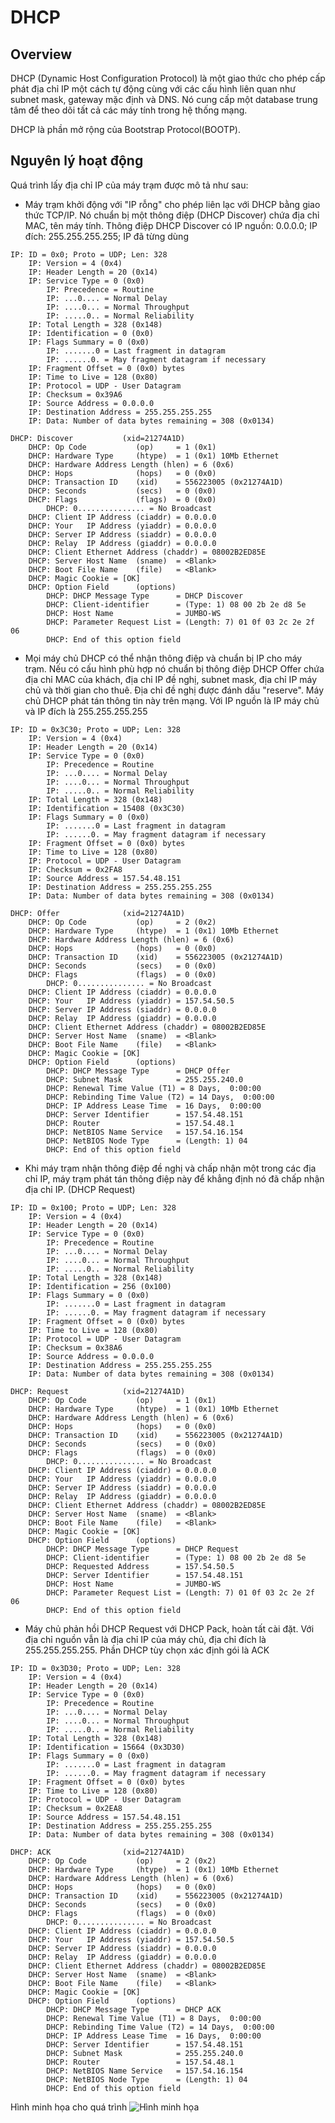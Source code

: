 # DHCP

## Overview

DHCP (Dynamic Host Configuration Protocol) là một giao thức cho phép cấp phát địa chỉ IP một cách tự động cùng với các cấu hình liên quan như subnet mask, gateway mặc định và DNS. Nó cung cấp một database trung tâm để theo dõi tất cả các máy tính trong hệ thống mạng.

DHCP là phần mở rộng của Bootstrap Protocol(BOOTP).
## Nguyên lý hoạt động

Quá trình lấy địa chỉ IP của máy trạm được mô tả như sau:

* Máy trạm khởi động với "IP rỗng" cho phép liên lạc với DHCP bằng giao thức TCP/IP. Nó chuẩn bị một thông điệp (DHCP Discover) chứa địa chỉ MAC, tên máy tính.
Thông điệp DHCP Discover có IP nguồn: 0.0.0.0;
IP đích: 255.255.255.255; IP đã từng dùng
```
IP: ID = 0x0; Proto = UDP; Len: 328
    IP: Version = 4 (0x4)
    IP: Header Length = 20 (0x14)
    IP: Service Type = 0 (0x0)
        IP: Precedence = Routine
        IP: ...0.... = Normal Delay
        IP: ....0... = Normal Throughput
        IP: .....0.. = Normal Reliability
    IP: Total Length = 328 (0x148)
    IP: Identification = 0 (0x0)
    IP: Flags Summary = 0 (0x0)
        IP: .......0 = Last fragment in datagram
        IP: ......0. = May fragment datagram if necessary
    IP: Fragment Offset = 0 (0x0) bytes
    IP: Time to Live = 128 (0x80)
    IP: Protocol = UDP - User Datagram
    IP: Checksum = 0x39A6
    IP: Source Address = 0.0.0.0
    IP: Destination Address = 255.255.255.255
    IP: Data: Number of data bytes remaining = 308 (0x0134)

DHCP: Discover           (xid=21274A1D)
    DHCP: Op Code           (op)     = 1 (0x1)
    DHCP: Hardware Type     (htype)  = 1 (0x1) 10Mb Ethernet
    DHCP: Hardware Address Length (hlen) = 6 (0x6)
    DHCP: Hops              (hops)   = 0 (0x0)
    DHCP: Transaction ID    (xid)    = 556223005 (0x21274A1D)
    DHCP: Seconds           (secs)   = 0 (0x0)
    DHCP: Flags             (flags)  = 0 (0x0)
        DHCP: 0............... = No Broadcast
    DHCP: Client IP Address (ciaddr) = 0.0.0.0
    DHCP: Your   IP Address (yiaddr) = 0.0.0.0
    DHCP: Server IP Address (siaddr) = 0.0.0.0
    DHCP: Relay  IP Address (giaddr) = 0.0.0.0
    DHCP: Client Ethernet Address (chaddr) = 08002B2ED85E
    DHCP: Server Host Name  (sname)  = <Blank>
    DHCP: Boot File Name    (file)   = <Blank>
    DHCP: Magic Cookie = [OK]
    DHCP: Option Field      (options)
        DHCP: DHCP Message Type      = DHCP Discover
        DHCP: Client-identifier      = (Type: 1) 08 00 2b 2e d8 5e
        DHCP: Host Name              = JUMBO-WS
        DHCP: Parameter Request List = (Length: 7) 01 0f 03 2c 2e 2f 06
        DHCP: End of this option field
```
* Mọi máy chủ DHCP có thể nhận thông điệp và chuẩn bị IP cho máy trạm. Nếu có cấu hình phù hợp nó chuẩn bị thông điệp DHCP Offer chứa địa chỉ MAC của khách, địa chỉ IP đề nghị, subnet mask, địa chỉ IP máy chủ và thời gian cho thuê. Địa chỉ đề nghị được đánh dấu "reserve". Máy chủ DHCP phát tán thông tin này trên mạng. Với IP nguồn là IP máy chủ và IP đích là 255.255.255.255
```
IP: ID = 0x3C30; Proto = UDP; Len: 328
    IP: Version = 4 (0x4)
    IP: Header Length = 20 (0x14)
    IP: Service Type = 0 (0x0)
        IP: Precedence = Routine
        IP: ...0.... = Normal Delay
        IP: ....0... = Normal Throughput
        IP: .....0.. = Normal Reliability
    IP: Total Length = 328 (0x148)
    IP: Identification = 15408 (0x3C30)
    IP: Flags Summary = 0 (0x0)
        IP: .......0 = Last fragment in datagram
        IP: ......0. = May fragment datagram if necessary
    IP: Fragment Offset = 0 (0x0) bytes
    IP: Time to Live = 128 (0x80)
    IP: Protocol = UDP - User Datagram
    IP: Checksum = 0x2FA8
    IP: Source Address = 157.54.48.151
    IP: Destination Address = 255.255.255.255
    IP: Data: Number of data bytes remaining = 308 (0x0134)

DHCP: Offer              (xid=21274A1D)
    DHCP: Op Code           (op)     = 2 (0x2)
    DHCP: Hardware Type     (htype)  = 1 (0x1) 10Mb Ethernet
    DHCP: Hardware Address Length (hlen) = 6 (0x6)
    DHCP: Hops              (hops)   = 0 (0x0)
    DHCP: Transaction ID    (xid)    = 556223005 (0x21274A1D)
    DHCP: Seconds           (secs)   = 0 (0x0)
    DHCP: Flags             (flags)  = 0 (0x0)
        DHCP: 0............... = No Broadcast
    DHCP: Client IP Address (ciaddr) = 0.0.0.0
    DHCP: Your   IP Address (yiaddr) = 157.54.50.5
    DHCP: Server IP Address (siaddr) = 0.0.0.0
    DHCP: Relay  IP Address (giaddr) = 0.0.0.0
    DHCP: Client Ethernet Address (chaddr) = 08002B2ED85E
    DHCP: Server Host Name  (sname)  = <Blank>
    DHCP: Boot File Name    (file)   = <Blank>
    DHCP: Magic Cookie = [OK]
    DHCP: Option Field      (options)
        DHCP: DHCP Message Type      = DHCP Offer
        DHCP: Subnet Mask            = 255.255.240.0
        DHCP: Renewal Time Value (T1) = 8 Days,  0:00:00
        DHCP: Rebinding Time Value (T2) = 14 Days,  0:00:00
        DHCP: IP Address Lease Time  = 16 Days,  0:00:00
        DHCP: Server Identifier      = 157.54.48.151
        DHCP: Router                 = 157.54.48.1
        DHCP: NetBIOS Name Service   = 157.54.16.154
        DHCP: NetBIOS Node Type      = (Length: 1) 04
        DHCP: End of this option field
```

* Khi máy trạm nhận thông điệp đề nghị và chấp nhận một trong các địa chỉ IP, máy trạm phát tán thông điệp này để khẳng định nó đã chấp nhận địa chỉ IP. (DHCP Request)
```
IP: ID = 0x100; Proto = UDP; Len: 328
    IP: Version = 4 (0x4)
    IP: Header Length = 20 (0x14)
    IP: Service Type = 0 (0x0)
        IP: Precedence = Routine
        IP: ...0.... = Normal Delay
        IP: ....0... = Normal Throughput
        IP: .....0.. = Normal Reliability
    IP: Total Length = 328 (0x148)
    IP: Identification = 256 (0x100)
    IP: Flags Summary = 0 (0x0)
        IP: .......0 = Last fragment in datagram
        IP: ......0. = May fragment datagram if necessary
    IP: Fragment Offset = 0 (0x0) bytes
    IP: Time to Live = 128 (0x80)
    IP: Protocol = UDP - User Datagram
    IP: Checksum = 0x38A6
    IP: Source Address = 0.0.0.0
    IP: Destination Address = 255.255.255.255
    IP: Data: Number of data bytes remaining = 308 (0x0134)

DHCP: Request            (xid=21274A1D)
    DHCP: Op Code           (op)     = 1 (0x1)
    DHCP: Hardware Type     (htype)  = 1 (0x1) 10Mb Ethernet
    DHCP: Hardware Address Length (hlen) = 6 (0x6)
    DHCP: Hops              (hops)   = 0 (0x0)
    DHCP: Transaction ID    (xid)    = 556223005 (0x21274A1D)
    DHCP: Seconds           (secs)   = 0 (0x0)
    DHCP: Flags             (flags)  = 0 (0x0)
        DHCP: 0............... = No Broadcast
    DHCP: Client IP Address (ciaddr) = 0.0.0.0
    DHCP: Your   IP Address (yiaddr) = 0.0.0.0
    DHCP: Server IP Address (siaddr) = 0.0.0.0
    DHCP: Relay  IP Address (giaddr) = 0.0.0.0
    DHCP: Client Ethernet Address (chaddr) = 08002B2ED85E
    DHCP: Server Host Name  (sname)  = <Blank>
    DHCP: Boot File Name    (file)   = <Blank>
    DHCP: Magic Cookie = [OK]
    DHCP: Option Field      (options)
        DHCP: DHCP Message Type      = DHCP Request
        DHCP: Client-identifier      = (Type: 1) 08 00 2b 2e d8 5e
        DHCP: Requested Address      = 157.54.50.5
        DHCP: Server Identifier      = 157.54.48.151
        DHCP: Host Name              = JUMBO-WS
        DHCP: Parameter Request List = (Length: 7) 01 0f 03 2c 2e 2f 06
        DHCP: End of this option field
```
* Máy chủ phản hồi DHCP Request với DHCP Pack, hoàn tất cài đặt. Với địa chỉ nguồn vẫn là địa chỉ IP của máy chủ, địa chỉ đích là 255.255.255.255. Phần DHCP tùy chọn xác định gói là ACK
```
IP: ID = 0x3D30; Proto = UDP; Len: 328
    IP: Version = 4 (0x4)
    IP: Header Length = 20 (0x14)
    IP: Service Type = 0 (0x0)
        IP: Precedence = Routine
        IP: ...0.... = Normal Delay
        IP: ....0... = Normal Throughput
        IP: .....0.. = Normal Reliability
    IP: Total Length = 328 (0x148)
    IP: Identification = 15664 (0x3D30)
    IP: Flags Summary = 0 (0x0)
        IP: .......0 = Last fragment in datagram
        IP: ......0. = May fragment datagram if necessary
    IP: Fragment Offset = 0 (0x0) bytes
    IP: Time to Live = 128 (0x80)
    IP: Protocol = UDP - User Datagram
    IP: Checksum = 0x2EA8
    IP: Source Address = 157.54.48.151
    IP: Destination Address = 255.255.255.255
    IP: Data: Number of data bytes remaining = 308 (0x0134)

DHCP: ACK                (xid=21274A1D)
    DHCP: Op Code           (op)     = 2 (0x2)
    DHCP: Hardware Type     (htype)  = 1 (0x1) 10Mb Ethernet
    DHCP: Hardware Address Length (hlen) = 6 (0x6)
    DHCP: Hops              (hops)   = 0 (0x0)
    DHCP: Transaction ID    (xid)    = 556223005 (0x21274A1D)
    DHCP: Seconds           (secs)   = 0 (0x0)
    DHCP: Flags             (flags)  = 0 (0x0)
        DHCP: 0............... = No Broadcast
    DHCP: Client IP Address (ciaddr) = 0.0.0.0
    DHCP: Your   IP Address (yiaddr) = 157.54.50.5
    DHCP: Server IP Address (siaddr) = 0.0.0.0
    DHCP: Relay  IP Address (giaddr) = 0.0.0.0
    DHCP: Client Ethernet Address (chaddr) = 08002B2ED85E
    DHCP: Server Host Name  (sname)  = <Blank>
    DHCP: Boot File Name    (file)   = <Blank>
    DHCP: Magic Cookie = [OK]
    DHCP: Option Field      (options)
        DHCP: DHCP Message Type      = DHCP ACK
        DHCP: Renewal Time Value (T1) = 8 Days,  0:00:00
        DHCP: Rebinding Time Value (T2) = 14 Days,  0:00:00
        DHCP: IP Address Lease Time  = 16 Days,  0:00:00
        DHCP: Server Identifier      = 157.54.48.151
        DHCP: Subnet Mask            = 255.255.240.0
        DHCP: Router                 = 157.54.48.1
        DHCP: NetBIOS Name Service   = 157.54.16.154
        DHCP: NetBIOS Node Type      = (Length: 1) 04
        DHCP: End of this option field
```

Hình minh họa cho quá trình
![Hình minh họa](DHCP.png)













